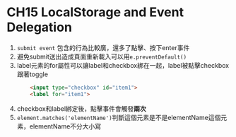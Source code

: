 **CH15 LocalStorage and Event Delegation**
=============

1. ```submit event``` 包含的行為比較廣，還多了點擊、按下enter事件
2. 避免submit送出造成頁面重新載入可以用```e.preventDefault()```
3. label元素的for屬性可以讓label和checkbox綁在一起，label被點擊checkbox跟著toggle
    ```html
        <input type="checkbox" id="item1">
        <label for="item1">
    ```
4. checkbox和label綁定後，點擊事件會觸發**兩次**
5. ```element.matches('elementName')```判斷這個元素是不是elementName這個元素，elementName不分大小寫